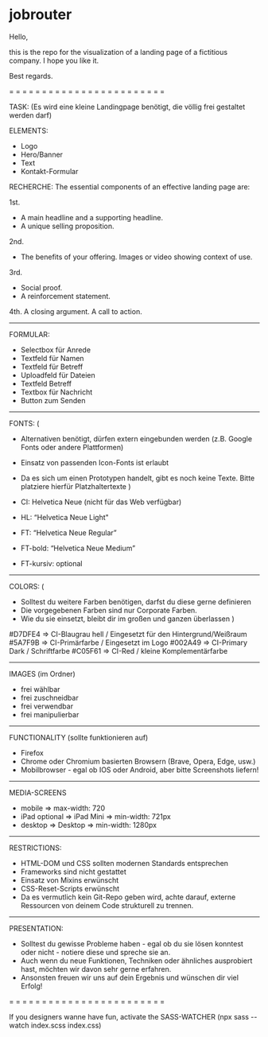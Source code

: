 # jobrouter

Hello,

this is the repo for the visualization of a landing page of a fictitious company. I hope you like it.

Best regards.

= = = = = = = = = = = = = = = = = = = = = = = =

TASK:
(Es wird eine kleine Landingpage benötigt, die völlig frei gestaltet werden darf)

ELEMENTS:
- Logo
- Hero/Banner
- Text
- Kontakt-Formular

RECHERCHE:
The essential components of an effective landing page are:

1st.
- A main headline and a supporting headline.
- A unique selling proposition.

2nd.
- The benefits of your offering.
Images or video showing context of use.

3rd.
- Social proof.
- A reinforcement statement.

4th.
A closing argument.
A call to action.

- - - - - - - - - - - - - - - - - - - - - - - -

FORMULAR:

- Selectbox für Anrede
- Textfeld für Namen
- Textfeld für Betreff
- Uploadfeld für Dateien
- Textfeld Betreff
- Textbox für Nachricht
- Button zum Senden

- - - - - - - - - - - - - - - - - - - - - - - -

FONTS:
(  
  - Alternativen benötigt, dürfen extern eingebunden werden (z.B. Google Fonts oder andere Plattformen)
  - Einsatz von passenden Icon-Fonts ist erlaubt
  - Da es sich um einen Prototypen handelt, gibt es noch keine Texte. Bitte platziere hierfür Platzhaltertexte
)

- CI: Helvetica Neue (nicht für das Web verfügbar)
- HL: “Helvetica Neue Light"
- FT: “Helvetica Neue Regular”
- FT-bold: “Helvetica Neue Medium”
- FT-kursiv: optional

- - - - - - - - - - - - - - - - - - - - - - - -

COLORS:
(
  - Solltest du weitere Farben benötigen, darfst du diese gerne definieren
  - Die vorgegebenen Farben sind nur Corporate Farben.
  - Wie du sie einsetzt, bleibt dir im großen und ganzen überlassen
)

#D7DFE4 => CI-Blaugrau hell / Eingesetzt für den Hintergrund/Weißraum
#5A7F9B => CI-Primärfarbe / Eingesetzt im Logo
#002A49 => CI-Primary Dark / Schriftfarbe
#C05F61 => CI-Red / kleine Komplementärfarbe

- - - - - - - - - - - - - - - - - - - - - - - -

IMAGES
(im Ordner)

- frei wählbar
- frei zuschneidbar
- frei verwendbar
- frei manipulierbar

- - - - - - - - - - - - - - - - - - - - - - - -

FUNCTIONALITY
(sollte funktionieren auf)

- Firefox
- Chrome oder Chromium basierten Browsern (Brave, Opera, Edge, usw.)
- Mobilbrowser - egal ob IOS oder Android, aber bitte Screenshots liefern!

- - - - - - - - - - - - - - - - - - - - - - - -

MEDIA-SCREENS

- mobile => max-width: 720
- iPad optional => iPad Mini => min-width: 721px
- desktop => Desktop => min-width: 1280px

- - - - - - - - - - - - - - - - - - - - - - - -

RESTRICTIONS:
- HTML-DOM und CSS sollten modernen Standards entsprechen
- Frameworks sind nicht gestattet
- Einsatz von Mixins erwünscht
- CSS-Reset-Scripts erwünscht
- Da es vermutlich kein Git-Repo geben wird, achte darauf, externe Ressourcen von deinem Code strukturell zu trennen.

- - - - - - - - - - - - - - - - - - - - - - - -

PRESENTATION:
- Solltest du gewisse Probleme haben - egal ob du sie lösen konntest oder nicht - notiere diese und spreche sie an. 
- Auch wenn du neue Funktionen, Techniken oder ähnliches ausprobiert hast, möchten wir davon sehr gerne erfahren. 
- Ansonsten freuen wir uns auf dein Ergebnis und wünschen dir viel Erfolg!

= = = = = = = = = = = = = = = = = = = = = = = =

If you designers wanne have fun, activate the SASS-WATCHER
(npx sass --watch index.scss index.css)